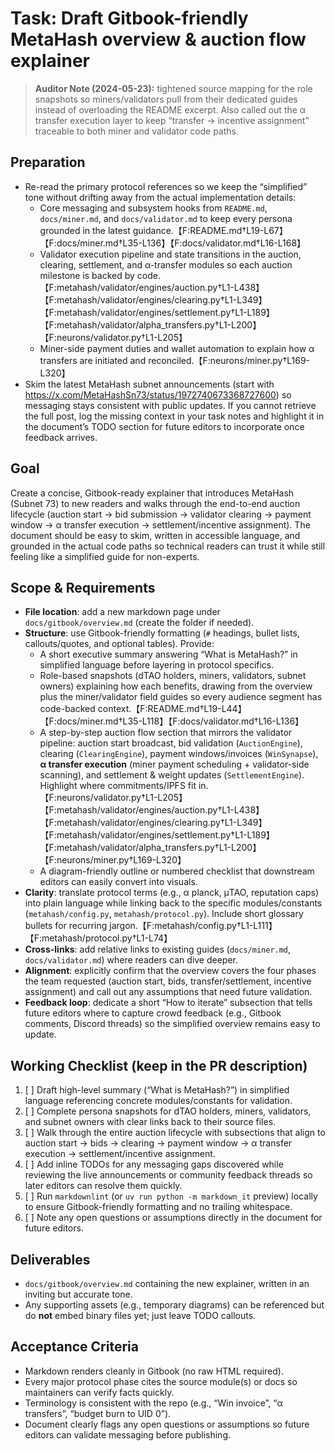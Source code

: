 # Task: Draft Gitbook-friendly MetaHash overview & auction flow explainer

> **Auditor Note (2024-05-23):** tightened source mapping for the role snapshots so miners/validators pull from their dedicated guides instead of overloading the README excerpt. Also called out the α transfer execution layer to keep “transfer → incentive assignment” traceable to both miner and validator code paths.

## Preparation
- Re-read the primary protocol references so we keep the “simplified” tone without drifting away from the actual implementation details:
  - Core messaging and subsystem hooks from `README.md`, `docs/miner.md`, and `docs/validator.md` to keep every persona grounded in the latest guidance.【F:README.md†L19-L67】【F:docs/miner.md†L35-L136】【F:docs/validator.md†L16-L168】
  - Validator execution pipeline and state transitions in the auction, clearing, settlement, and α-transfer modules so each auction milestone is backed by code.【F:metahash/validator/engines/auction.py†L1-L438】【F:metahash/validator/engines/clearing.py†L1-L349】【F:metahash/validator/engines/settlement.py†L1-L189】【F:metahash/validator/alpha_transfers.py†L1-L200】【F:neurons/validator.py†L1-L205】
  - Miner-side payment duties and wallet automation to explain how α transfers are initiated and reconciled.【F:neurons/miner.py†L169-L320】
- Skim the latest MetaHash subnet announcements (start with <https://x.com/MetaHashSn73/status/1972740673368727600>) so messaging stays consistent with public updates. If you cannot retrieve the full post, log the missing context in your task notes and highlight it in the document’s TODO section for future editors to incorporate once feedback arrives.

## Goal
Create a concise, Gitbook-ready explainer that introduces MetaHash (Subnet 73) to new readers and walks through the end-to-end auction lifecycle (auction start → bid submission → validator clearing → payment window → α transfer execution → settlement/incentive assignment). The document should be easy to skim, written in accessible language, and grounded in the actual code paths so technical readers can trust it while still feeling like a simplified guide for non-experts.

## Scope & Requirements
- **File location**: add a new markdown page under `docs/gitbook/overview.md` (create the folder if needed).
- **Structure**: use Gitbook-friendly formatting (`#` headings, bullet lists, callouts/quotes, and optional tables). Provide:
  - A short executive summary answering “What is MetaHash?” in simplified language before layering in protocol specifics.
  - Role-based snapshots (dTAO holders, miners, validators, subnet owners) explaining how each benefits, drawing from the overview plus the miner/validator field guides so every audience segment has code-backed context.【F:README.md†L19-L44】【F:docs/miner.md†L35-L118】【F:docs/validator.md†L16-L136】
  - A step-by-step auction flow section that mirrors the validator pipeline: auction start broadcast, bid validation (`AuctionEngine`), clearing (`ClearingEngine`), payment windows/invoices (`WinSynapse`), **α transfer execution** (miner payment scheduling + validator-side scanning), and settlement & weight updates (`SettlementEngine`). Highlight where commitments/IPFS fit in.【F:neurons/validator.py†L1-L205】【F:metahash/validator/engines/auction.py†L1-L438】【F:metahash/validator/engines/clearing.py†L1-L349】【F:metahash/validator/engines/settlement.py†L1-L189】【F:metahash/validator/alpha_transfers.py†L1-L200】【F:neurons/miner.py†L169-L320】
  - A diagram-friendly outline or numbered checklist that downstream editors can easily convert into visuals.
- **Clarity**: translate protocol terms (e.g., α planck, μTAO, reputation caps) into plain language while linking back to the specific modules/constants (`metahash/config.py`, `metahash/protocol.py`). Include short glossary bullets for recurring jargon.【F:metahash/config.py†L1-L111】【F:metahash/protocol.py†L1-L74】
- **Cross-links**: add relative links to existing guides (`docs/miner.md`, `docs/validator.md`) where readers can dive deeper.
- **Alignment**: explicitly confirm that the overview covers the four phases the team requested (auction start, bids, transfer/settlement, incentive assignment) and call out any assumptions that need future validation.
- **Feedback loop**: dedicate a short “How to iterate” subsection that tells future editors where to capture crowd feedback (e.g., Gitbook comments, Discord threads) so the simplified overview remains easy to update.

## Working Checklist (keep in the PR description)
1. [ ] Draft high-level summary (“What is MetaHash?”) in simplified language referencing concrete modules/constants for validation.
2. [ ] Complete persona snapshots for dTAO holders, miners, validators, and subnet owners with clear links back to their source files.
3. [ ] Walk through the entire auction lifecycle with subsections that align to auction start → bids → clearing → payment window → α transfer execution → settlement/incentive assignment.
4. [ ] Add inline TODOs for any messaging gaps discovered while reviewing the live announcements or community feedback threads so later editors can resolve them quickly.
5. [ ] Run `markdownlint` (or `uv run python -m markdown_it` preview) locally to ensure Gitbook-friendly formatting and no trailing whitespace.
6. [ ] Note any open questions or assumptions directly in the document for future editors.

## Deliverables
- `docs/gitbook/overview.md` containing the new explainer, written in an inviting but accurate tone.
- Any supporting assets (e.g., temporary diagrams) can be referenced but do **not** embed binary files yet; just leave TODO callouts.

## Acceptance Criteria
- Markdown renders cleanly in Gitbook (no raw HTML required).
- Every major protocol phase cites the source module(s) or docs so maintainers can verify facts quickly.
- Terminology is consistent with the repo (e.g., “Win invoice”, “α transfers”, “budget burn to UID 0”).
- Document clearly flags any open questions or assumptions so future editors can validate messaging before publishing.
